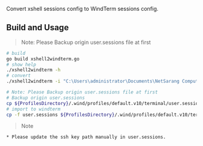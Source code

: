 Convert xshell sessions config to WindTerm sessions config.

## Build and Usage

> Note: Please Backup origin user.sessions file at first

```bash
# build
go build xshell2windterm.go
# show help
./xshell2windterm -h
# convert
./xshell2windterm -i "C:\Users\administrator\Documents\NetSarang Computer\6\Xshell\Sessions"

# Note: Please Backup origin user.sessions file at first
# Backup origin user.sessions
cp ${ProfilesDirectory}/.wind/profiles/default.v10/terminal/user.sessions user.sessions.backup_$(date "+%Y%m%d")
# import to windterm
cp -f user.sessions ${ProfilesDirectory}/.wind/profiles/default.v10/terminal/user.sessions
```


> Note

    * Please update the ssh key path manually in user.sessions.

